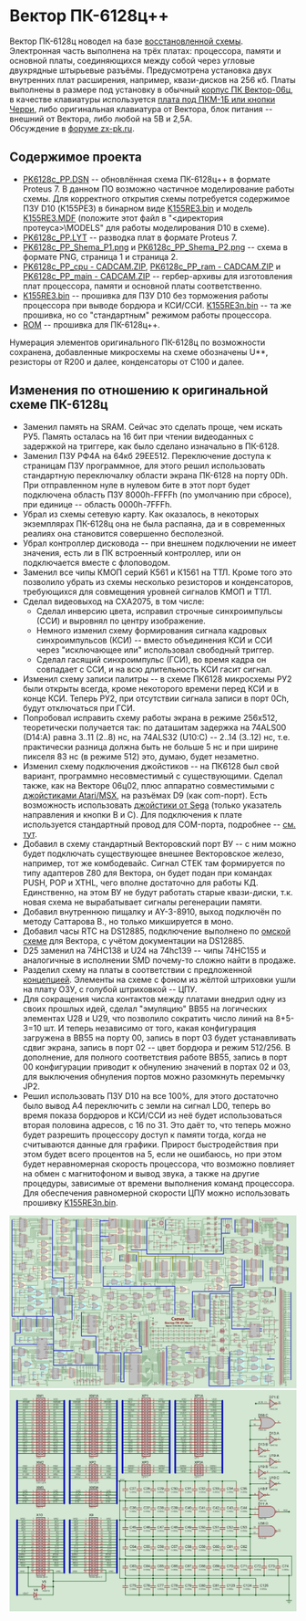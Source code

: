 # Вектор ПК-6128ц++
Вектор ПК-6128ц новодел на базе [восстановленной схемы](https://github.com/ImproverX/PK-6128c). Электронная часть выполнена на трёх платах: процессора, памяти и основной платы, соединяющихся между собой через угловые двухрядные штырьевые разъёмы. Предусмотрена установка двух внутренних плат расширения, например, квази-дисков на 256 кб. Платы выполнены в размере под установку в обычный [корпус ПК Вектор-06ц](https://github.com/ImproverX/Vector06c_case), в качестве клавиатуры используется [плата под ПКМ-1Б или кнопки Черри](https://github.com/ImproverX/Vector-KBD), либо оригинальная клавиатура от Вектора, блок питания -- внешний от Вектора, либо любой на 5В и 2,5А.<br>Обсуждение в [форуме zx-pk.ru](https://zx-pk.ru/threads/34716-reinkarnatsiya-vektor-pk-6128ts.html).

## Содержимое проекта
* [PK6128c_PP.DSN](/PK6128c_PP.DSN) -- обновлённая схема ПК-6128ц++ в формате Proteus 7. В данном ПО возможно частичное моделирование работы схемы. Для корректного открытия схемы потребуется содержимое ПЗУ D10 (К155РЕ3) в бинарном виде [K155RE3.bin](/K155PE3.bin) и модель [K155RE3.MDF](https://github.com/ImproverX/PK-6128c/blob/main/K155PE3.MDF) (положите этот файл в "<директория протеуса>\MODELS" для работы моделирования D10 в схеме).
* [PK6128c_PP.LYT](/PK6128c_PP.LYT) -- разводка плат в формате Proteus 7.
* [PK6128c_PP_Shema_P1.png](/PK6128c_PP_Shema_P1.png) и [PK6128c_PP_Shema_P2.png](/PK6128c_PP_Shema_P2.png) -- схема в формате PNG, страница 1 и страница 2.
* [PK6128c_PP_cpu - CADCAM.ZIP](/PK6128c_PP_cpu%20-%20CADCAM.ZIP), [PK6128c_PP_ram - CADCAM.ZIP](/PK6128c_PP_ram%20-%20CADCAM.ZIP) и [PK6128c_PP_main - CADCAM.ZIP](/PK6128c_PP_main%20-%20CADCAM.ZIP) -- гербер-архивы для изготовления плат процессора, памяти и основной платы соответственно.
* [K155RE3.bin](/K155PE3.bin) -- прошивка для ПЗУ D10 без торможения работы процессора при выводе бордюра и КСИ/ССИ. [K155RE3n.bin](/K155PE3n.bin) -- та же прошивка, но со "стандартным" режимом работы процессора.
* [ROM](/ROM/) -- прошивка для ПК-6128ц++.

Нумерация элементов оригинального ПК-6128ц по возможности сохранена, добавленные микросхемы на схеме обозначены U**, резисторы от R200 и далее, конденсаторы от C100 и далее.

## Изменения по отношению к оригинальной схеме ПК-6128ц

* Заменил память на SRAM. Сейчас это сделать проще, чем искать РУ5. Память осталась на 16 бит при чтении видеоданных с задержкой на триггере, как было сделано изначально в ПК-6128. 
* Заменил ПЗУ РФ4А на 64кб 29EE512. Переключение доступа к страницам ПЗУ программное, для этого решил использовать стандартную переключалку области экрана ПК-6128 на порту 0Dh. При отправленном нуле в нулевом бите в этот порт будет подключена область ПЗУ 8000h-FFFFh (по умолчанию при сбросе), при единице -- область 0000h-7FFFh.
* Убрал из схемы сетевую карту. Как оказалось, в некоторых экземплярах ПК-6128ц она не была распаяна, да и в современных реалиях она становится совершенно бесполезной. 
* Убрал контроллер дисковода -- при внешнем подключении не имеет значения, есть ли в ПК встроенный контроллер, или он подключается вместе с флоповодом.
* Заменил все чипы КМОП серий К561 и К1561 на ТТЛ. Кроме того это позволило убрать из схемы несколько резисторов и конденсаторов, требующихся для совмещения уровней сигналов КМОП и ТТЛ.
* Сделал видеовыход на CXA2075, в том числе:
  * Сделал инверсию цвета, исправил строчные синхроимпульсы (ССИ) и выровнял по центру изображение.
  * Немного изменил схему формирования сигнала кадровых синхроимпульсов (КСИ) -- вместо объединения КСИ и ССИ через "исключающее или" использовал свободный триггер.
  * Сделал гасящий синхроимпульс (ГСИ), во время кадра он совпадает с ССИ, и на всю длительность КСИ гасит сигнал.
* Изменил схему записи палитры -- в схеме ПК6128 микросхемы РУ2 были открыты всегда, кроме некоторого времени перед КСИ и в конце КСИ. Теперь РУ2, при отсутствии сигнала записи в порт 0Ch, будут отключаться при ГСИ.
* Попробовал исправить схему работы экрана в режиме 256х512, теоретически получается так: по даташитам задержка на 74ALS00 (D14:A) равна 3..11 (2..8) нс, на 74ALS32 (U10:C) -- 2..14 (3..12) нс, т.е. практически разница должна быть не больше 5 нс и при ширине пикселя 83 нс (в режиме 512) это, думаю, будет незаметно.
* Изменил схему подключения джойстиков -- на ПК6128 был свой вариант, программно несовместимый с существующими. Сделал также, как на Векторе 06ц02, плюс аппаратно совместимыми с [джойстиками Atari/MSX](https://www.msx.org/wiki/Joystick/joypad_controller), на разъёмах D9 (как com-порт). Есть возможность использовать [джойстики от Sega](https://eax.me/arduino-sega-controller/) (только указатель направления и кнопки В и С). Для подключения к плате используется стандартный провод для COM-порта, подробнее -- [см. тут](/Joysticks.png).
* Добавил в схему стандартный Векторовский порт ВУ -- с ним можно будет подключать существующее внешнее Векторовское железо, например, тот же комбодевайс. Сигнал СТЕК там формируется по типу адаптеров Z80 для Вектора, он будет подан при командах PUSH, POP и XTHL, чего вполне достаточно для работы КД. Единственно, на этом ВУ не будут работать старые квази-диски, т.к. новая схема не вырабатывает сигналы регенерации памяти.
* Добавил внутреннюю пищалку и AY-3-8910, выход подключён по методу Саттарова В., но только микшируется в моно.
* Добавил часы RTC на DS12885, подключение выполнено по [омской схеме](http://tenroom.ru/scalar/ware/519/index.html) для Вектора, с учётом документации на DS12885.
* D25 заменил на 74HC138 и U24 на 74hc139 -- чипы 74HC155 и аналогичные в исполнении SMD почему-то сложно найти в продаже.
* Разделил схему на платы в соответствии с предложенной [концепцией](https://zx-pk.ru/threads/34546-quot-vektor-pk-6128ts-quot-khotelos-by-uznat-pobolshe.html?p=1159455&viewfull=1#post1159455). Элементы на схеме с фоном из жёлтой штриховки ушли на плату ОЗУ, с голубой штриховкой -- ЦПУ.
* Для сокращения числа контактов между платами внедрил одну из своих прошлых идей, сделал "эмуляцию" ВВ55 на логических элементах U28 и U29, что позволило сократить число линий на 8+5-3=10 шт. И теперь независимо от того, какая конфигурация загружена в ВВ55 на порту 00, запись в порт 03 будет устанавливать сдвиг экрана, запись в порт 02 -- цвет бордюра и режим 512/256. В дополнение, для полного соответствия работе ВВ55, запись в порт 00 конфигурации приводит к обнулению значений в портах 02 и 03, для выключения обнуления портов можно разомкнуть перемычку JP2.
* Решил использовать ПЗУ D10 на все 100%, для этого достаточно было вывод А4 переключить с земли на сигнал LD0, теперь во время показа бордюров и КСИ/ССИ из неё будет использоваться вторая половина адресов, с 16 по 31. Это даёт то, что теперь можно будет разрешить процессору доступ к памяти тогда, когда не считываются данные для графики. Прирост быстродействия при этом будет всего процентов на 5, если не ошибаюсь, но при этом будет неравномерная скорость процессора, что возможно повлияет на обмен с магнитофоном и вывод звука, а также на другие процедуры, зависимые от времени выполнения команд процессора. Для обеспечения равномерной скорости ЦПУ можно использовать прошивку [K155RE3n.bin](/K155PE3n.bin).

![P1](/PK6128c_PP_Shema_P1.png)<br>
![P2](/PK6128c_PP_Shema_P2.png)
